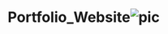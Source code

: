 # Portfolio_Website![pic](https://user-images.githubusercontent.com/92042794/222692409-37090b3b-37dd-4f44-b77f-7643aef52fa3.jpg)
